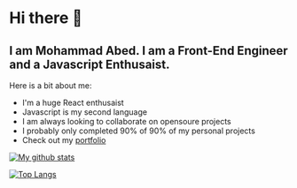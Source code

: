 <h1>Hi there 👋</h1>
<h2>I am Mohammad Abed. I am a Front-End Engineer and a Javascript Enthusaist.</h2>
<p>Here is a bit about me:</p>
<ul>
<li>I'm a huge React enthusaist</li>
<li>Javascript is my second language</li>
<li>I am always looking to collaborate on opensoure projects</li>
<li>I probably only completed 90% of 90% of my personal projects</li>
<li>Check out my <a href="https://mhmdabed.dev">portfolio</a></li>
</ul>
<p><a href="https://github.com/anuraghazra/github-readme-stats"><img src="https://github-readme-stats.vercel.app/api?username=mhmdabed11" alt="My github stats"></a></p>
<p><a href="https://github.com/anuraghazra/github-readme-stats"><img src="https://github-readme-stats.vercel.app/api/top-langs/?username=mhmdabed11&amp;layout=compact" alt="Top Langs"></a></p>
